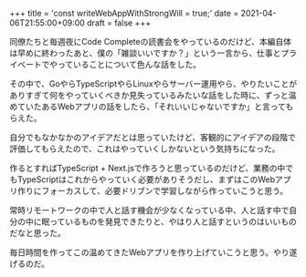 +++
title = 'const writeWebAppWithStrongWill = true;'
date = 2021-04-06T21:55:00+09:00
draft = false
+++

同僚たちと毎週夜にCode Completeの読書会をやっているのだけど、本編自体は早めに終わったあと、僕の「雑談いいですか？」という一言から、仕事とプライベートでやっていることについて色んな話をした。

その中で、GoやらTypeScriptやらLinuxやらサーバー運用やら、やりたいことがありすぎて何をやっていくべきか見失っているみたいな話をした時に、ずっと温めていたあるWebアプリの話をしたら、「それいいじゃないですか」と言ってもらえた。

自分でもなかなかのアイデアだとは思っていたけど、客観的にアイデアの段階で評価してもらえたので、これはやっていくしかないという気持ちになった。

作るとすればTypeScript + Next.jsで作ろうと思っているのだけど、業務の中でもTypeScriptはこれからやっていく必要がありそうだし、まずはこのWebアプリ作りにフォーカスして、必要ドリブンで学習しながら作っていこうと思う。

常時リモートワークの中で人と話す機会が少なくなっている中、人と話す中で自分の中に眠っているものを発見できたりと、やはり人と話すというのはいいものだなと思った。

毎日時間を作ってこの温めてきたWebアプリを作り上げていこうと思う。やり遂げるのだ。
